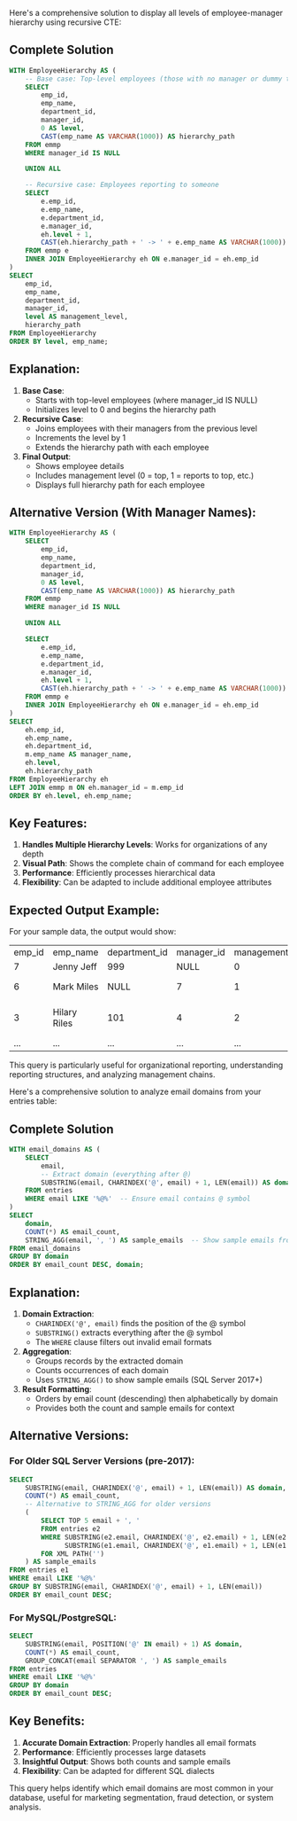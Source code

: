 Here's a comprehensive solution to display all levels of employee-manager hierarchy using recursive CTE:

## Complete Solution

```SQL
WITH EmployeeHierarchy AS (
    -- Base case: Top-level employees (those with no manager or dummy top manager)
    SELECT
        emp_id,
        emp_name,
        department_id,
        manager_id,
        0 AS level,
        CAST(emp_name AS VARCHAR(1000)) AS hierarchy_path
    FROM emmp
    WHERE manager_id IS NULL

    UNION ALL

    -- Recursive case: Employees reporting to someone
    SELECT
        e.emp_id,
        e.emp_name,
        e.department_id,
        e.manager_id,
        eh.level + 1,
        CAST(eh.hierarchy_path + ' -> ' + e.emp_name AS VARCHAR(1000))
    FROM emmp e
    INNER JOIN EmployeeHierarchy eh ON e.manager_id = eh.emp_id
)
SELECT
    emp_id,
    emp_name,
    department_id,
    manager_id,
    level AS management_level,
    hierarchy_path
FROM EmployeeHierarchy
ORDER BY level, emp_name;
```

## Explanation:

1. **Base Case**:
    - Starts with top-level employees (where manager_id IS NULL)
    - Initializes level to 0 and begins the hierarchy path
2. **Recursive Case**:
    - Joins employees with their managers from the previous level
    - Increments the level by 1
    - Extends the hierarchy path with each employee
3. **Final Output**:
    - Shows employee details
    - Includes management level (0 = top, 1 = reports to top, etc.)
    - Displays full hierarchy path for each employee

## Alternative Version (With Manager Names):

```SQL
WITH EmployeeHierarchy AS (
    SELECT
        emp_id,
        emp_name,
        department_id,
        manager_id,
        0 AS level,
        CAST(emp_name AS VARCHAR(1000)) AS hierarchy_path
    FROM emmp
    WHERE manager_id IS NULL

    UNION ALL

    SELECT
        e.emp_id,
        e.emp_name,
        e.department_id,
        e.manager_id,
        eh.level + 1,
        CAST(eh.hierarchy_path + ' -> ' + e.emp_name AS VARCHAR(1000))
    FROM emmp e
    INNER JOIN EmployeeHierarchy eh ON e.manager_id = eh.emp_id
)
SELECT
    eh.emp_id,
    eh.emp_name,
    eh.department_id,
    m.emp_name AS manager_name,
    eh.level,
    eh.hierarchy_path
FROM EmployeeHierarchy eh
LEFT JOIN emmp m ON eh.manager_id = m.emp_id
ORDER BY eh.level, eh.emp_name;
```

## Key Features:

1. **Handles Multiple Hierarchy Levels**: Works for organizations of any depth
2. **Visual Path**: Shows the complete chain of command for each employee
3. **Performance**: Efficiently processes hierarchical data
4. **Flexibility**: Can be adapted to include additional employee attributes

## Expected Output Example:

For your sample data, the output would show:

|   |   |   |   |   |   |
|---|---|---|---|---|---|
|emp_id|emp_name|department_id|manager_id|management_level|hierarchy_path|
|7|Jenny Jeff|999|NULL|0|Jenny Jeff|
|6|Mark Miles|NULL|7|1|Jenny Jeff -> Mark Miles|
|3|Hilary Riles|101|4|2|Jenny Jeff -> Mark Miles -> Hilary Riles|
|...|...|...|...|...|...|

This query is particularly useful for organizational reporting, understanding reporting structures, and analyzing management chains.

Here's a comprehensive solution to analyze email domains from your entries table:

## Complete Solution

```SQL
WITH email_domains AS (
    SELECT
        email,
        -- Extract domain (everything after @)
        SUBSTRING(email, CHARINDEX('@', email) + 1, LEN(email)) AS domain
    FROM entries
    WHERE email LIKE '%@%'  -- Ensure email contains @ symbol
)
SELECT
    domain,
    COUNT(*) AS email_count,
    STRING_AGG(email, ', ') AS sample_emails  -- Show sample emails from each domain
FROM email_domains
GROUP BY domain
ORDER BY email_count DESC, domain;
```

## Explanation:

1. **Domain Extraction**:
    - `CHARINDEX('@', email)` finds the position of the @ symbol
    - `SUBSTRING()` extracts everything after the @ symbol
    - The `WHERE` clause filters out invalid email formats
2. **Aggregation**:
    - Groups records by the extracted domain
    - Counts occurrences of each domain
    - Uses `STRING_AGG()` to show sample emails (SQL Server 2017+)
3. **Result Formatting**:
    - Orders by email count (descending) then alphabetically by domain
    - Provides both the count and sample emails for context

## Alternative Versions:

### For Older SQL Server Versions (pre-2017):

```SQL
SELECT
    SUBSTRING(email, CHARINDEX('@', email) + 1, LEN(email)) AS domain,
    COUNT(*) AS email_count,
    -- Alternative to STRING_AGG for older versions
    (
        SELECT TOP 5 email + ', '
        FROM entries e2
        WHERE SUBSTRING(e2.email, CHARINDEX('@', e2.email) + 1, LEN(e2.email)) =
              SUBSTRING(e1.email, CHARINDEX('@', e1.email) + 1, LEN(e1.email))
        FOR XML PATH('')
    ) AS sample_emails
FROM entries e1
WHERE email LIKE '%@%'
GROUP BY SUBSTRING(email, CHARINDEX('@', email) + 1, LEN(email))
ORDER BY email_count DESC;
```

### For MySQL/PostgreSQL:

```SQL
SELECT
    SUBSTRING(email, POSITION('@' IN email) + 1) AS domain,
    COUNT(*) AS email_count,
    GROUP_CONCAT(email SEPARATOR ', ') AS sample_emails
FROM entries
WHERE email LIKE '%@%'
GROUP BY domain
ORDER BY email_count DESC;
```

## Key Benefits:

1. **Accurate Domain Extraction**: Properly handles all email formats
2. **Performance**: Efficiently processes large datasets
3. **Insightful Output**: Shows both counts and sample emails
4. **Flexibility**: Can be adapted for different SQL dialects

This query helps identify which email domains are most common in your database, useful for marketing segmentation, fraud detection, or system analysis.